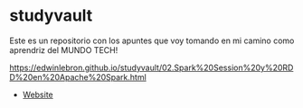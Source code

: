 # studyvault
Este es un repositorio con los apuntes que voy tomando en mi camino como aprendriz del MUNDO TECH!

https://edwinlebron.github.io/studyvault/02.Spark%20Session%20y%20RDD%20en%20Apache%20Spark.html

<ul>
  <li><a href="https://example.com">Website</a>
  </li>
